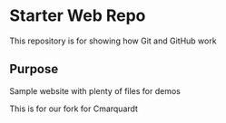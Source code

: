 # Starter Web Repo

This repository is for showing how Git and GitHub work

## Purpose

Sample website with plenty of files for demos

This is for our fork for Cmarquardt